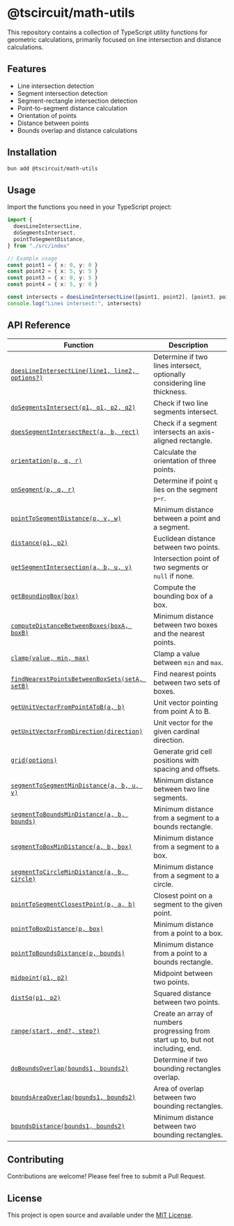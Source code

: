 # @tscircuit/math-utils

This repository contains a collection of TypeScript utility functions for geometric calculations, primarily focused on line intersection and distance calculations.

## Features

- Line intersection detection
- Segment intersection detection
- Segment-rectangle intersection detection
- Point-to-segment distance calculation
- Orientation of points
- Distance between points
- Bounds overlap and distance calculations

## Installation

```bash
bun add @tscircuit/math-utils
```

## Usage

Import the functions you need in your TypeScript project:

```typescript
import {
  doesLineIntersectLine,
  doSegmentsIntersect,
  pointToSegmentDistance,
} from "./src/index"

// Example usage
const point1 = { x: 0, y: 0 }
const point2 = { x: 5, y: 5 }
const point3 = { x: 0, y: 5 }
const point4 = { x: 5, y: 0 }

const intersects = doesLineIntersectLine([point1, point2], [point3, point4])
console.log("Lines intersect:", intersects)
```

## API Reference

| Function | Description |
| -------- | ----------- |
| [`doesLineIntersectLine(line1, line2, options?)`](./src/line-intersections.ts) | Determine if two lines intersect, optionally considering line thickness. |
| [`doSegmentsIntersect(p1, q1, p2, q2)`](./src/line-intersections.ts) | Check if two line segments intersect. |
| [`doesSegmentIntersectRect(a, b, rect)`](./src/line-intersections.ts) | Check if a segment intersects an axis-aligned rectangle. |
| [`orientation(p, q, r)`](./src/line-intersections.ts) | Calculate the orientation of three points. |
| [`onSegment(p, q, r)`](./src/line-intersections.ts) | Determine if point `q` lies on the segment `p`–`r`. |
| [`pointToSegmentDistance(p, v, w)`](./src/line-intersections.ts) | Minimum distance between a point and a segment. |
| [`distance(p1, p2)`](./src/line-intersections.ts) | Euclidean distance between two points. |
| [`getSegmentIntersection(a, b, u, v)`](./src/line-intersections.ts) | Intersection point of two segments or `null` if none. |
| [`getBoundingBox(box)`](./src/nearest-box.ts) | Compute the bounding box of a box. |
| [`computeDistanceBetweenBoxes(boxA, boxB)`](./src/nearest-box.ts) | Minimum distance between two boxes and the nearest points. |
| [`clamp(value, min, max)`](./src/nearest-box.ts) | Clamp a value between `min` and `max`. |
| [`findNearestPointsBetweenBoxSets(setA, setB)`](./src/nearest-box.ts) | Find nearest points between two sets of boxes. |
| [`getUnitVectorFromPointAToB(a, b)`](./src/get-unit-vector.ts) | Unit vector pointing from point A to B. |
| [`getUnitVectorFromDirection(direction)`](./src/get-unit-vector.ts) | Unit vector for the given cardinal direction. |
| [`grid(options)`](./src/grid.ts) | Generate grid cell positions with spacing and offsets. |
| [`segmentToSegmentMinDistance(a, b, u, v)`](./src/segment-distance.ts) | Minimum distance between two line segments. |
| [`segmentToBoundsMinDistance(a, b, bounds)`](./src/segment-distance.ts) | Minimum distance from a segment to a bounds rectangle. |
| [`segmentToBoxMinDistance(a, b, box)`](./src/segment-distance.ts) | Minimum distance from a segment to a box. |
| [`segmentToCircleMinDistance(a, b, circle)`](./src/segment-distance.ts) | Minimum distance from a segment to a circle. |
| [`pointToSegmentClosestPoint(p, a, b)`](./src/segment-distance.ts) | Closest point on a segment to the given point. |
| [`pointToBoxDistance(p, box)`](./src/point-distance.ts) | Minimum distance from a point to a box. |
| [`pointToBoundsDistance(p, bounds)`](./src/point-distance.ts) | Minimum distance from a point to a bounds rectangle. |
| [`midpoint(p1, p2)`](./src/point-distance.ts) | Midpoint between two points. |
| [`distSq(p1, p2)`](./src/point-distance.ts) | Squared distance between two points. |
| [`range(start, end?, step?)`](./src/range.ts) | Create an array of numbers progressing from start up to, but not including, end. |
| [`doBoundsOverlap(bounds1, bounds2)`](./src/bounds-overlap.ts) | Determine if two bounding rectangles overlap. |
| [`boundsAreaOverlap(bounds1, bounds2)`](./src/bounds-area-overlap.ts) | Area of overlap between two bounding rectangles. |
| [`boundsDistance(bounds1, bounds2)`](./src/bounds-distance.ts) | Minimum distance between two bounding rectangles. |

## Contributing

Contributions are welcome! Please feel free to submit a Pull Request.

## License

This project is open source and available under the [MIT License](LICENSE).

